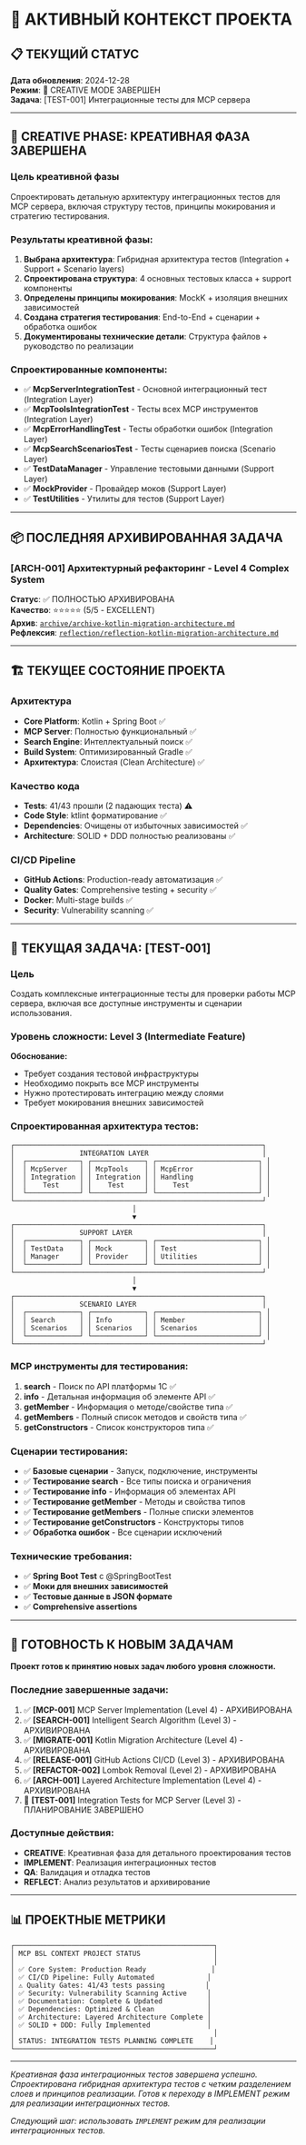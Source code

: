 # 🎯 АКТИВНЫЙ КОНТЕКСТ ПРОЕКТА

## 📋 ТЕКУЩИЙ СТАТУС
**Дата обновления**: 2024-12-28  
**Режим**: 🎨 CREATIVE MODE ЗАВЕРШЕН  
**Задача**: [TEST-001] Интеграционные тесты для MCP сервера

---

## 🎨 CREATIVE PHASE: КРЕАТИВНАЯ ФАЗА ЗАВЕРШЕНА

### Цель креативной фазы
Спроектировать детальную архитектуру интеграционных тестов для MCP сервера, включая структуру тестов, принципы мокирования и стратегию тестирования.

### Результаты креативной фазы:
1. **Выбрана архитектура**: Гибридная архитектура тестов (Integration + Support + Scenario layers)
2. **Спроектирована структура**: 4 основных тестовых класса + support компоненты
3. **Определены принципы мокирования**: MockK + изоляция внешних зависимостей
4. **Создана стратегия тестирования**: End-to-End + сценарии + обработка ошибок
5. **Документированы технические детали**: Структура файлов + руководство по реализации

### Спроектированные компоненты:
- ✅ **McpServerIntegrationTest** - Основной интеграционный тест (Integration Layer)
- ✅ **McpToolsIntegrationTest** - Тесты всех MCP инструментов (Integration Layer)
- ✅ **McpErrorHandlingTest** - Тесты обработки ошибок (Integration Layer)
- ✅ **McpSearchScenariosTest** - Тесты сценариев поиска (Scenario Layer)
- ✅ **TestDataManager** - Управление тестовыми данными (Support Layer)
- ✅ **MockProvider** - Провайдер моков (Support Layer)
- ✅ **TestUtilities** - Утилиты для тестов (Support Layer)

---

## 📦 ПОСЛЕДНЯЯ АРХИВИРОВАННАЯ ЗАДАЧА

### [ARCH-001] Архитектурный рефакторинг - Level 4 Complex System
**Статус**: ✅ ПОЛНОСТЬЮ АРХИВИРОВАНА  
**Качество**: ⭐⭐⭐⭐⭐ (5/5 - EXCELLENT)  
**Архив**: [`archive/archive-kotlin-migration-architecture.md`](archive/archive-kotlin-migration-architecture.md)  
**Рефлексия**: [`reflection/reflection-kotlin-migration-architecture.md`](reflection/reflection-kotlin-migration-architecture.md)

---

## 🏗️ ТЕКУЩЕЕ СОСТОЯНИЕ ПРОЕКТА

### Архитектура
- **Core Platform**: Kotlin + Spring Boot ✅
- **MCP Server**: Полностью функциональный ✅
- **Search Engine**: Интеллектуальный поиск ✅
- **Build System**: Оптимизированный Gradle ✅
- **Архитектура**: Слоистая (Clean Architecture) ✅

### Качество кода
- **Tests**: 41/43 прошли (2 падающих теста) ⚠️
- **Code Style**: ktlint форматирование ✅
- **Dependencies**: Очищены от избыточных зависимостей ✅
- **Architecture**: SOLID + DDD полностью реализованы ✅

### CI/CD Pipeline
- **GitHub Actions**: Production-ready автоматизация ✅
- **Quality Gates**: Comprehensive testing + security ✅
- **Docker**: Multi-stage builds ✅
- **Security**: Vulnerability scanning ✅

---

## 🎯 ТЕКУЩАЯ ЗАДАЧА: [TEST-001]

### Цель
Создать комплексные интеграционные тесты для проверки работы MCP сервера, включая все доступные инструменты и сценарии использования.

### Уровень сложности: Level 3 (Intermediate Feature)
**Обоснование:**
- Требует создания тестовой инфраструктуры
- Необходимо покрыть все MCP инструменты
- Нужно протестировать интеграцию между слоями
- Требует мокирования внешних зависимостей

### Спроектированная архитектура тестов:

```
┌─────────────────────────────────────────────────────────────┐
│                INTEGRATION LAYER                            │
│  ┌─────────────┐ ┌─────────────┐ ┌─────────────────────────┐ │
│  │ McpServer   │ │ McpTools    │ │ McpError                │ │
│  │ Integration │ │ Integration │ │ Handling                │ │
│  │    Test     │ │    Test     │ │    Test                 │ │
│  └─────────────┘ └─────────────┘ └─────────────────────────┘ │
└─────────────────────────────────────────────────────────────┘
                              │
                              ▼
┌─────────────────────────────────────────────────────────────┐
│                SUPPORT LAYER                                │
│  ┌─────────────┐ ┌─────────────┐ ┌─────────────────────────┐ │
│  │ TestData    │ │ Mock        │ │ Test                    │ │
│  │ Manager     │ │ Provider    │ │ Utilities               │ │
│  └─────────────┘ └─────────────┘ └─────────────────────────┘ │
└─────────────────────────────────────────────────────────────┘
                              │
                              ▼
┌─────────────────────────────────────────────────────────────┐
│                SCENARIO LAYER                               │
│  ┌─────────────┐ ┌─────────────┐ ┌─────────────────────────┐ │
│  │ Search      │ │ Info        │ │ Member                  │ │
│  │ Scenarios   │ │ Scenarios   │ │ Scenarios               │ │
│  └─────────────┘ └─────────────┘ └─────────────────────────┘ │
└─────────────────────────────────────────────────────────────┘
```

### MCP инструменты для тестирования:
1. **search** - Поиск по API платформы 1С ✅
2. **info** - Детальная информация об элементе API ✅
3. **getMember** - Информация о методе/свойстве типа ✅
4. **getMembers** - Полный список методов и свойств типа ✅
5. **getConstructors** - Список конструкторов типа ✅

### Сценарии тестирования:
- ✅ **Базовые сценарии** - Запуск, подключение, инструменты
- ✅ **Тестирование search** - Все типы поиска и ограничения
- ✅ **Тестирование info** - Информация об элементах API
- ✅ **Тестирование getMember** - Методы и свойства типов
- ✅ **Тестирование getMembers** - Полные списки элементов
- ✅ **Тестирование getConstructors** - Конструкторы типов
- ✅ **Обработка ошибок** - Все сценарии исключений

### Технические требования:
- ✅ **Spring Boot Test** с @SpringBootTest
- ✅ **Моки для внешних зависимостей**
- ✅ **Тестовые данные в JSON формате**
- ✅ **Comprehensive assertions**

---

## 🎯 ГОТОВНОСТЬ К НОВЫМ ЗАДАЧАМ

**Проект готов к принятию новых задач любого уровня сложности.**

### Последние завершенные задачи:
1. ✅ **[MCP-001]** MCP Server Implementation (Level 4) - АРХИВИРОВАНА
2. ✅ **[SEARCH-001]** Intelligent Search Algorithm (Level 3) - АРХИВИРОВАНА  
3. ✅ **[MIGRATE-001]** Kotlin Migration Architecture (Level 4) - АРХИВИРОВАНА
4. ✅ **[RELEASE-001]** GitHub Actions CI/CD (Level 3) - АРХИВИРОВАНА
5. ✅ **[REFACTOR-002]** Lombok Removal (Level 2) - АРХИВИРОВАНА
6. ✅ **[ARCH-001]** Layered Architecture Implementation (Level 4) - АРХИВИРОВАНА
7. 🔄 **[TEST-001]** Integration Tests for MCP Server (Level 3) - ПЛАНИРОВАНИЕ ЗАВЕРШЕНО

### Доступные действия:
- **CREATIVE**: Креативная фаза для детального проектирования тестов
- **IMPLEMENT**: Реализация интеграционных тестов
- **QA**: Валидация и отладка тестов
- **REFLECT**: Анализ результатов и архивирование

---

## 📊 ПРОЕКТНЫЕ МЕТРИКИ

```
┌─────────────────────────────────────────────────┐
│ MCP BSL CONTEXT PROJECT STATUS                  │
│                                                 │
│ ✅ Core System: Production Ready                │
│ ✅ CI/CD Pipeline: Fully Automated             │
│ ⚠️ Quality Gates: 41/43 tests passing          │
│ ✅ Security: Vulnerability Scanning Active     │
│ ✅ Documentation: Complete & Updated           │
│ ✅ Dependencies: Optimized & Clean             │
│ ✅ Architecture: Layered Architecture Complete │
│ ✅ SOLID + DDD: Fully Implemented              │
│                                                 │
│ STATUS: INTEGRATION TESTS PLANNING COMPLETE    │
└─────────────────────────────────────────────────┘
```

---

*Креативная фаза интеграционных тестов завершена успешно. Спроектирована гибридная архитектура тестов с четким разделением слоев и принципов реализации. Готов к переходу в IMPLEMENT режим для реализации интеграционных тестов.*

*Следующий шаг: использовать `IMPLEMENT` режим для реализации интеграционных тестов.*
